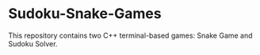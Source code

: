 # Sudoku-Snake-Games
This repository contains two C++ terminal-based games: Snake Game and Sudoku Solver.
